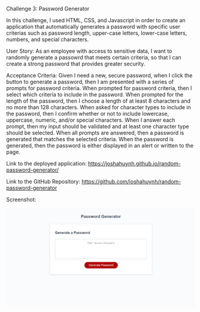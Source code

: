 Challenge 3: Password Generator

In this challenge, I used HTML, CSS, and Javascript in order to create an application that automatically generates a password with specific user criterias such as password length, upper-case letters, lower-case letters, numbers, and special characters.

User Story: As an employee with access to sensitive data, I want to randomly generate a passowrd that meets certain criteria, so that I can create a strong password that provides greater security.

Acceptance Criteria: Given I need a new, secure password, when I click the button to generate a password, then I am presented with a series of prompts for password criteria. When prompted for password criteria, then I select which criteria to include in the password. When prompted for the length of the password, then I choose a length of at least 8 characters and no more than 128 characters. When asked for character types to include in the password, then I confirm whether or not to include lowercase, uppercase, numeric, and/or special characters.
When I answer each prompt, then my input should be validated and at least one character type should be selected. When all prompts are answered, then a password is generated that matches the selected criteria. When the password is generated, then the password is either displayed in an alert or written to the page.

Link to the deployed application: https://joshahuynh.github.io/random-password-generator/

Link to the GitHub Repository: https://github.com/joshahuynh/random-password-generator

Screenshot:

![](assets/images/password-generator-ss.PNG)
